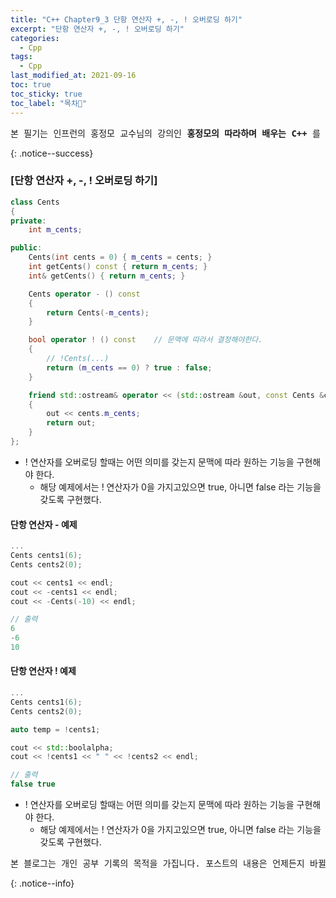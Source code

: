 ```yaml
---
title: "C++ Chapter9_3 단항 연산자 +, -, ! 오버로딩 하기"
excerpt: "단항 연산자 +, -, ! 오버로딩 하기"
categories:
  - Cpp
tags:
  - Cpp
last_modified_at: 2021-09-16
toc: true
toc_sticky: true
toc_label: "목차👀"
---
```


<pre>본 필기는 인프런의 홍정모 교수님의 강의인 <b>홍정모의 따라하며 배우는 C++</b> 를 듣고 작성합니다.</pre>{: .notice--success}

### [단항 연산자 +, -, ! 오버로딩 하기]
```cpp
class Cents
{
private:
    int m_cents;

public:
    Cents(int cents = 0) { m_cents = cents; }
    int getCents() const { return m_cents; }
    int& getCents() { return m_cents; }

    Cents operator - () const
    {
        return Cents(-m_cents);
    }

    bool operator ! () const	// 문맥에 따라서 결정해야한다.
    {
        // !Cents(...) 
        return (m_cents == 0) ? true : false;
    }

    friend std::ostream& operator << (std::ostream &out, const Cents &cents)
    {
        out << cents.m_cents;
        return out;
    }
};
```
* ! 연산자를 오버로딩 할때는 어떤 의미를 갖는지 문맥에 따라 원하는 기능을 구현해야 한다.  
    * 해당 예제에서는 ! 연산자가 0을 가지고있으면 true, 아니면 false 라는 기능을 갖도록 구현했다.

#### 단항 연산자 - 예제
```cpp
...
Cents cents1(6);
Cents cents2(0);

cout << cents1 << endl;
cout << -cents1 << endl;
cout << -Cents(-10) << endl;

// 출력
6
-6
10
```

#### 단항 연산자 ! 예제
```cpp
...
Cents cents1(6);
Cents cents2(0);

auto temp = !cents1;

cout << std::boolalpha;
cout << !cents1 << " " << !cents2 << endl;

// 출력
false true
```
* ! 연산자를 오버로딩 할때는 어떤 의미를 갖는지 문맥에 따라 원하는 기능을 구현해야 한다.  
    * 해당 예제에서는 ! 연산자가 0을 가지고있으면 true, 아니면 false 라는 기능을 갖도록 구현했다.


<pre>본 블로그는 개인 공부 기록의 목적을 가집니다. 포스트의 내용은 언제든지 바뀔 수 있습니다.</pre>{: .notice--info}